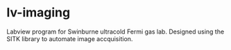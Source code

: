 # lv-imaging
Labview program for Swinburne ultracold Fermi gas lab. Designed using the SITK library to automate image accquisition.
